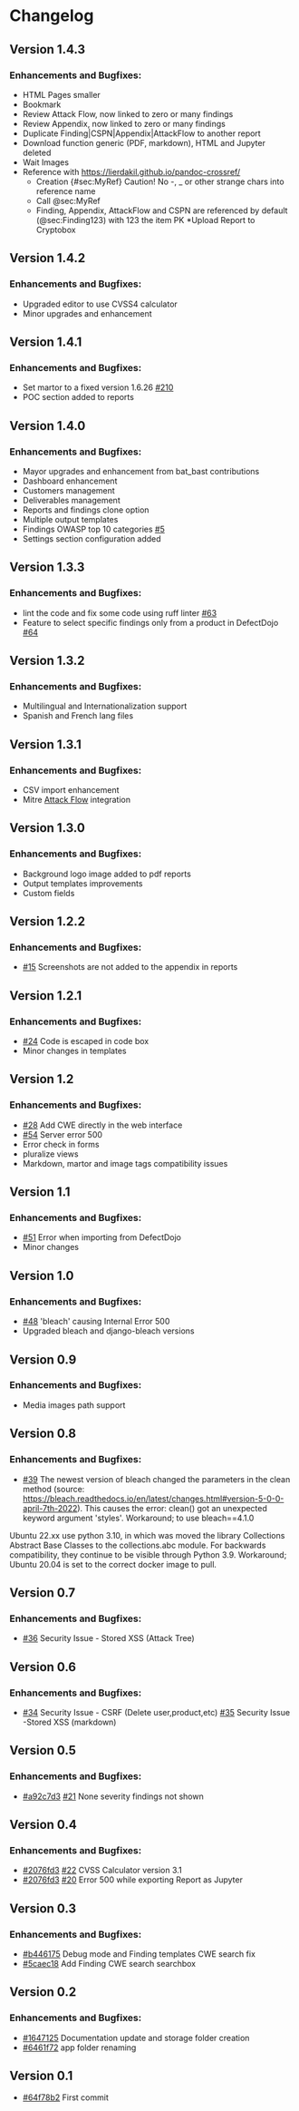Changelog
=========

## Version 1.4.3

### Enhancements and Bugfixes:
 
* HTML Pages smaller
* Bookmark
* Review Attack Flow, now linked to zero or many findings
* Review Appendix, now linked to zero or many findings
* Duplicate Finding|CSPN|Appendix|AttackFlow to another report
* Download function generic (PDF, markdown), HTML and Jupyter deleted
* Wait Images
* Reference with https://lierdakil.github.io/pandoc-crossref/
  * Creation {#sec:MyRef} Caution! No -, _ or other strange chars into reference name
  * Call @sec:MyRef
  * Finding, Appendix, AttackFlow and CSPN are referenced by default (@sec:Finding123) with 123 the item PK
*Upload Report to Cryptobox

## Version 1.4.2

### Enhancements and Bugfixes:

* Upgraded editor to use CVSS4 calculator
* Minor upgrades and enhancement

## Version 1.4.1

### Enhancements and Bugfixes:

* Set martor to a fixed version 1.6.26 [#210](https://github.com/agusmakmun/django-markdown-editor/issues/210)
* POC section added to reports

## Version 1.4.0

### Enhancements and Bugfixes:

* Mayor upgrades and enhancement from bat_bast contributions
* Dashboard enhancement
* Customers management
* Deliverables management
* Reports and findings clone option
* Multiple output templates
* Findings OWASP top 10 categories [#5](https://github.com/1modm/petereport/issues/5)
* Settings section configuration added


## Version 1.3.3

### Enhancements and Bugfixes:
* lint the code and fix some code using ruff linter [#63](https://github.com/1modm/petereport/pull/63)
* Feature to select specific findings only from a product in DefectDojo [#64](https://github.com/1modm/petereport/issues/64)

## Version 1.3.2

### Enhancements and Bugfixes:
* Multilingual and Internationalization support
* Spanish and French lang files

## Version 1.3.1

### Enhancements and Bugfixes:
* CSV import enhancement
* Mitre [Attack Flow](https://github.com/center-for-threat-informed-defense/attack-flow) integration

## Version 1.3.0

### Enhancements and Bugfixes:
* Background logo image added to pdf reports
* Output templates improvements
* Custom fields

## Version 1.2.2

### Enhancements and Bugfixes:
* [#15](https://github.com/1modm/petereport/issues/15) Screenshots are not added to the appendix in reports

## Version 1.2.1

### Enhancements and Bugfixes:
* [#24](https://github.com/1modm/petereport/issues/24) Code is escaped in code box
* Minor changes in templates

## Version 1.2

### Enhancements and Bugfixes:
* [#28](https://github.com/1modm/petereport/issues/28) Add CWE directly in the web interface
* [#54](https://github.com/1modm/petereport/issues/54) Server error 500
* Error check in forms
* pluralize views
* Markdown, martor and image tags compatibility issues

## Version 1.1

### Enhancements and Bugfixes:
* [#51](https://github.com/1modm/petereport/issues/51) Error when importing from DefectDojo
* Minor changes

## Version 1.0

### Enhancements and Bugfixes:
* [#48](https://github.com/1modm/petereport/issues/48) 'bleach' causing Internal Error 500
* Upgraded bleach and django-bleach versions

## Version 0.9

### Enhancements and Bugfixes:
* Media images path support

## Version 0.8

### Enhancements and Bugfixes:
* [#39](https://github.com/1modm/petereport/issues/39) The newest version of bleach changed the parameters in the clean method (source: https://bleach.readthedocs.io/en/latest/changes.html#version-5-0-0-april-7th-2022). This causes the error: clean() got an unexpected keyword argument 'styles'. Workaround; to use bleach==4.1.0

Ubuntu 22.xx use python 3.10, in which was moved the library Collections Abstract Base Classes to the collections.abc module. For backwards compatibility, they continue to be visible through Python 3.9. Workaround; Ubuntu 20.04 is set to the correct docker image to pull.


## Version 0.7

### Enhancements and Bugfixes:
* [#36](https://github.com/1modm/petereport/issues/36) Security Issue - Stored XSS (Attack Tree)

## Version 0.6

### Enhancements and Bugfixes:
* [#34](https://github.com/1modm/petereport/issues/34) Security Issue - CSRF (Delete user,product,etc) [#35](https://github.com/1modm/petereport/issues/35) Security Issue -Stored XSS (markdown)


## Version 0.5

### Enhancements and Bugfixes:
* [#a92c7d3](https://github.com/1modm/petereport/commit/a92c7d3a88da43748799f01bdf9ea083b255a5f5) [#21](https://github.com/1modm/petereport/issues/21) None severity findings not shown


## Version 0.4

### Enhancements and Bugfixes:
* [#2076fd3](https://github.com/1modm/petereport/commit/2076fd3713e8b6d54b678ed2a10c2bd1158bb10a) [#22](https://github.com/1modm/petereport/issues/22) CVSS Calculator version 3.1
* [#2076fd3](https://github.com/1modm/petereport/commit/2076fd3713e8b6d54b678ed2a10c2bd1158bb10a) [#20](https://github.com/1modm/petereport/issues/20) Error 500 while exporting Report as Jupyter


## Version 0.3

### Enhancements and Bugfixes:
* [#b446175](https://github.com/1modm/petereport/commit/b446175a5d5fe240a57737fbc74f638cde0c83bd) Debug mode and Finding templates CWE search fix
* [#5caec18](https://github.com/1modm/petereport/commit/5caec18db8f7f77c79951b9672ecdd09108e7ec8) Add Finding CWE search searchbox


## Version 0.2

### Enhancements and Bugfixes:
* [#1647125](https://github.com/1modm/petereport/commit/1647125c61ae0ef79f74ea4e9de06cff1859129b) Documentation update and storage folder creation
* [#6461f72](https://github.com/1modm/petereport/commit/6461f7296f3801ca2efba73bd8857528a87a2518) app folder renaming


## Version 0.1

* [#64f78b2](https://github.com/1modm/petereport/commit/64f78b2edf504638ee619428dd4e2a54aeb9aaab) First commit
